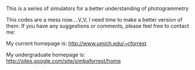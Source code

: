 This is a series of simulators for a better understanding of photogrammetry

This codes are a mess now....V\_V, I need time to make a better version of them. If you have any suggestions or comments, please feel free to contact me:

My current homepage is: http://www.umich.edu/~cforrest

My undergraduate homepage is: http://sites.google.com/site/simbaforrest/home